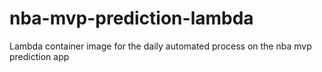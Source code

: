 # nba-mvp-prediction-lambda
Lambda container image for the daily automated process on the nba mvp prediction app
